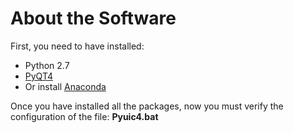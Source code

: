 # About the Software

First, you need to have installed:

* Python 2.7
* [PyQT4](https://riverbankcomputing.com/software/pyqt/download)
* Or install [Anaconda](http://continuum.io/downloads)

Once you have installed all the packages, now you must verify the configuration of the file: **Pyuic4.bat**
